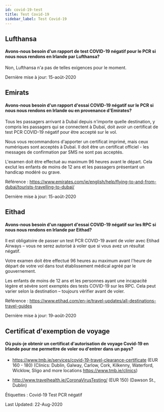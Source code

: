 ```yaml
---
id: covid-19-test
title: Test Covid-19
sidebar_label: Test Covid-19
---
```



## Lufthansa

#### **Avons-nous besoin d'un rapport de test COVID-19 négatif pour le PCR si nous nous rendons en Irlande par Lufthansa?**

Non, Lufthansa n'a pas de telles exigences pour le moment.

Dernière mise à jour: 15-août-2020

## Emirats

#### **Avons-nous besoin d'un rapport d'essai COVID-19 négatif sur le PCR si nous nous rendons en Irlande ou en provenance d'Emirates?**

Tous les passagers arrivant à Dubaï depuis n'importe quelle destination, y compris les passagers qui se connectent à Dubaï, doit avoir un certificat de test PCR COVID-19 négatif pour être accepté sur le vol.

Nous vous recommandons d'apporter un certificat imprimé, mais ceux numériques sont acceptés à Dubaï. Il doit être un certificat officiel - les messages de confirmation par SMS ne sont pas acceptés.

L'examen doit être effectué au maximum 96 heures avant le départ. Cela exclut les enfants de moins de 12 ans et les passagers présentant un handicap modéré ou grave.


Référence : https://www.emirates.com/ie/english/help/flying-to-and-from-dubai/tourists-travelling-to-dubai/

Dernière mise à jour: 15-août-2020

## Eithad

#### **Avons-nous besoin d'un rapport d'essai COVID-19 négatif sur les RPC si nous nous rendons en Irlande par Eithad?**

Il est obligatoire de passer un test PCR COVID-19 avant de voler avec Etihad Airways – vous ne serez autorisé à voler que si vous avez un résultat négatif.

Votre examen doit être effectué 96 heures au maximum avant l'heure de départ de votre vol dans tout établissement médical agréé par le gouvernement.

Les enfants de moins de 12 ans et les personnes ayant une incapacité légère et sévère sont exemptés des tests COVID-19 sur les RPC. Cela peut varier selon la destination – toujours vérifier avant de voler.

Référence : https://www.etihad.com/en-ie/travel-updates/all-destinations-travel-guides

Dernière mise à jour: 19-août-2020

## Certificat d'exemption de voyage

#### Où puis-je obtenir un certificat d'autorisation de voyage Covid-19 en Irlande pour me permettre de voler ou d'entrer dans un pays?

* https://www.tmb.ie/services/covid-19-travel-clearance-certificate (EUR 160 - 180) (Clinics: Dublin, Galway, Carlow, Cork, Kilkenny, Waterford, Wicklow, Sligo and more locations https://www.tmb.ie/clinics)

* http://www.travelhealth.ie/CoronaVirusTesting/ (EUR 150) (Dawson St., Dublin)

Étiquettes : Covid-19 Test PCR négatif

Last Updated: 22-Aug-2020
